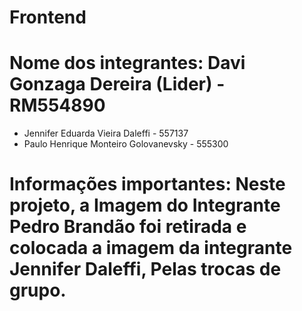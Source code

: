 # Frontend
# Nome dos integrantes: Davi Gonzaga Dereira (Lider) - RM554890
* Jennifer Eduarda Vieira Daleffi - 557137
* Paulo Henrique Monteiro Golovanevsky - 555300
# Informações importantes: Neste projeto, a Imagem do Integrante Pedro Brandão foi retirada e colocada a imagem da integrante Jennifer Daleffi, Pelas trocas de grupo.
